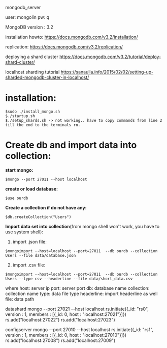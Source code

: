 mongodb_server

user: mongolin
pw: q


MongoDB version :  3.2

installation howto: 
https://docs.mongodb.com/v3.2/installation/

replication:
https://docs.mongodb.com/v3.2/replication/

deploying a shard cluster
https://docs.mongodb.com/v3.2/tutorial/deploy-shard-cluster/

localhost sharding tutorial
https://sanaulla.info/2015/02/02/setting-up-sharded-mongodb-cluster-in-localhost/


# installation:

```console
$sudo ./install_mongo.sh
$./startup.sh
$./setup_shards.sh -> not working.. have to copy commands from line 2 till the end to the terminals rn.
```

# __Create db and import data into collection:__

**start mongo:**
```console
$mongo --port 27011 --host localhost
```
**create or load database:**
```console
$use ourdb
```
**Create a collection if do not have any:**
```console
$db.createCollection("Users")
```
**Import data set into collection**(from mongo shell won't work,  you have to use system shell):
1. import .json file:
```console
$mongoimport --host=localhost --port=27011  --db ourdb --collection Users --file data/database.json
```
2. import .csv file:
```console
$mongoimport --host=localhost --port=27011  --db ourdb --collection Users --type csv --headerline --file data/short_data.csv
```
where
host: server ip
port: server port
db: database name
collection: collection name
type: data file type
headerline: import headerline as well
file: data path


datashard
mongo --port 27021 --host localhost
rs.initiate({_id: "rs0", version : 1, members : [{_id: 0, host : "localhost:27021"}]})
rs.add("localhost:27022")
rs.add("localhost:27023")

configserver
mongo --port 27010 --host localhost
rs.initiate({_id: "rs1", version : 1, members : [{_id: 0, host : "localhost:27010"}]})
rs.add("localhost:27008")
rs.add("localhost:27009")





